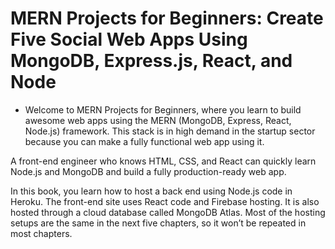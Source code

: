 # MERN Projects for Beginners: Create Five Social Web Apps Using MongoDB, Express.js, React, and Node

- Welcome to MERN Projects for Beginners, where you learn to build awesome web apps using the MERN (MongoDB, Express, React, Node.js) framework. This stack is in high demand in the startup sector because you can make a fully functional web app using it.

A front-end engineer who knows HTML, CSS, and React can quickly learn Node.js and MongoDB and build a fully production-ready web app.

In this book, you learn how to host a back end using Node.js code in Heroku. The front-end site uses React code and Firebase hosting. It is also hosted through a cloud database called MongoDB Atlas. Most of the hosting setups are the same in the next five
chapters, so it won’t be repeated in most chapters.